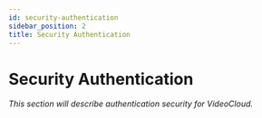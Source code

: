 ```yaml
---
id: security-authentication
sidebar_position: 2
title: Security Authentication
---
```


# Security Authentication

_This section will describe authentication security for VideoCloud._ 